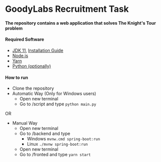 # GoodyLabs Recruitment Task

#### The repository contains a web application that solves The Knight's Tour problem

#### Required Software
* [JDK 11](https://jdk.java.net/java-se-ri/11), [Installation Guide](https://stackoverflow.com/questions/52511778/how-to-install-openjdk-11-on-windows)
* [Node.js](https://nodejs.org/en/)
* [Yarn](https://classic.yarnpkg.com/en/docs/install)
* [Python (optionally)](https://www.python.org/downloads/)

#### How to run
* Clone the repository
* Automatic Way (Only for Windows users)
    * Open new terminal
    * Go to /script and type `python main.py`
    
OR

* Manual Way 
    * Open new terminal 
    * Go to /backend and type 
        * Windows `mvnw.cmd spring-boot:run` 
        * Linux `./mvnw spring-boot:run`
    * Open new terminal 
    * Go to /fronted and type `yarn start`
    